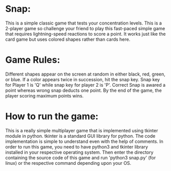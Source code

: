 # Snap:

This is a simple classic game that tests your concentration levels. This is a 2-player game so challenge your friend to play this fast-paced simple game that requires lightning-speed reactions to score a point. It works just like the card game but uses colored shapes rather than cards here.

# Game Rules:

Different shapes appear on the screen at random in either black, red, green, or blue. If a color appears twice in succession, hit the snap key. Snap key for 
Player 1 is 'Q' while snap key for player 2 is 'P'. Correct Snap is awared a point whereas wrong snap deducts one point. By the end of the game, the player scoring 
maximum points wins.

# How to run the game:

This is a really simple multiplayer game that is implemented using tkinter module in python. tkinter is a standard GUI library for python. The code implementation is simple to understand even with the help of comments. In order to run this game, you need to have python3 and tkinter library installed in your respective operating system. Then enter the directory containing the source code of this game and run 'python3 snap.py' (for linux) or the respective command depending upon your OS.
